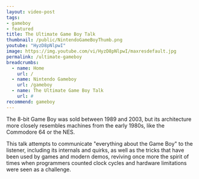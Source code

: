 ```yaml
---
layout: video-post
tags: 
- gameboy
- featured
title: The Ultimate Game Boy Talk
thumbnail: /public/NintendoGameBoyThumb.png
youtube: "HyzD8pNlpwI"
image: https://img.youtube.com/vi/HyzD8pNlpwI/maxresdefault.jpg
permalink: /ultimate-gameboy
breadcrumbs:
  - name: Home
    url: /
  - name: Nintendo Gameboy
    url: /gameboy
  - name: The Ultimate Game Boy Talk
    url: #
recommend: gameboy
---
```

The 8-bit Game Boy was sold between 1989 and 2003, but its architecture more closely resembles machines from the early 1980s, like the Commodore 64 or the NES. 

This talk attempts to communicate "everything about the Game Boy" to the listener, including its internals and quirks, as well as the tricks that have been used by games and modern demos, reviving once more the spirit of times when programmers counted clock cycles and hardware limitations were seen as a challenge.
